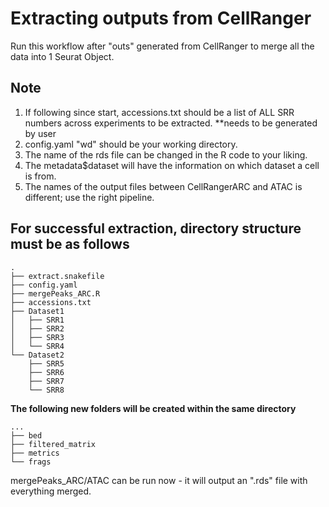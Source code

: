 # Extracting outputs from CellRanger 
Run this workflow after "outs" generated from CellRanger to merge all the data into 1 Seurat Object.

## Note
1) If following since start, accessions.txt should be a list of ALL SRR numbers across experiments to be extracted. **needs to be generated by user 
2) config.yaml "wd" should be your working directory.
3) The name of the rds file can be changed in the R code to your liking.
4) The metadata$dataset will have the information on which dataset a cell is from.
5) The names of the output files between CellRangerARC and ATAC is different; use the right pipeline.

## For successful extraction, directory structure must be as follows
```
.
├── extract.snakefile
├── config.yaml
├── mergePeaks_ARC.R
├── accessions.txt
├── Dataset1
│   ├── SRR1
│   ├── SRR2
│   ├── SRR3
│   └── SRR4
└── Dataset2
    ├── SRR5
    ├── SRR6
    ├── SRR7
    └── SRR8

```

**The following new folders will be created within the same directory**

```
...
├── bed
├── filtered_matrix
├── metrics
└── frags

```

mergePeaks_ARC/ATAC can be run now - it will output an ".rds" file with everything merged. 


